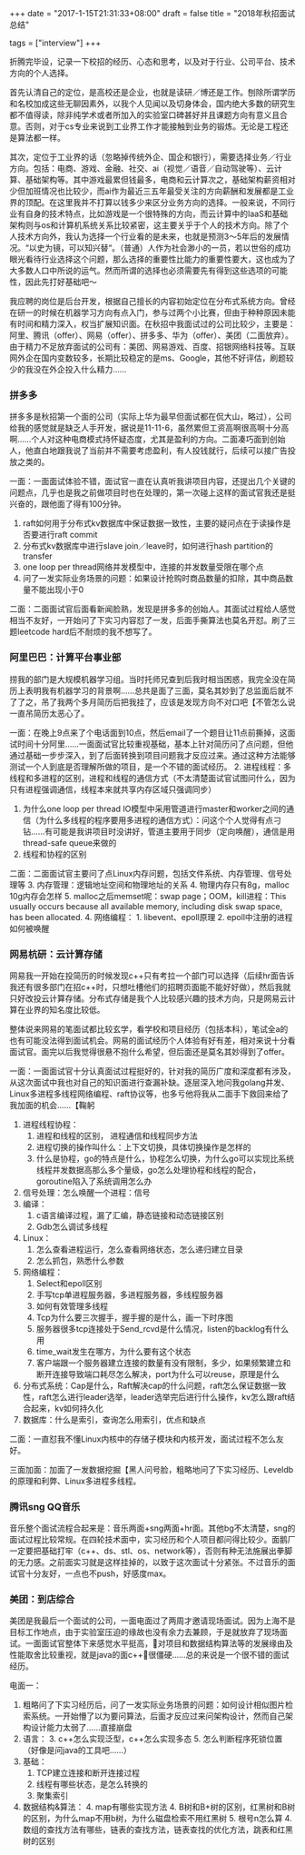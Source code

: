 +++
date = "2017-1-15T21:31:33+08:00"
draft = false
title = "2018年秋招面试总结"

tags = ["interview"]
+++

折腾完毕设，记录一下校招的经历、心态和思考，以及对于行业、公司平台、技术方向的个人选择。

首先认清自己的定位，是高校还是企业，也就是读研／博还是工作。刨除所谓学历和名校加成这些无聊因素外，以我个人见闻以及切身体会，国内绝大多数的研究生都不值得读，除非纯学术或者所加入的实验室口碑甚好并且课题方向有意义且合意。否则，对于cs专业来说到工业界工作才能接触到业务的锻炼。无论是工程还是算法都一样。

其次，定位于工业界的话（忽略掉传统外企、国企和银行），需要选择业务／行业方向。包括：电商、游戏、金融、社交、ai（视觉／语音／自动驾驶等）、云计算、基础架构等。其中游戏最累但钱最多，电商和云计算次之，基础架构薪资相对少但加班情况也比较少，而ai作为最近三五年最受关注的方向薪酬和发展都是工业界的顶配。在这里我并不打算以钱多少来区分业务方向的选择。一般来说，不同行业有自身的技术特点，比如游戏是一个很特殊的方向，而云计算中的IaaS和基础架构则与os和计算机系统关系比较紧密，这主要关乎于个人的技术方向。除了个人技术方向外，我认为选择一个行业看的是未来，也就是预测3～5年后的发展情况。“以史为镜，可以知兴替“。（普通）人作为社会渺小的一员，若以世俗的成功眼光看待行业选择这个问题，那么选择的重要性比能力的重要性要大，这也成为了大多数人口中所说的运气。然而所谓的选择也必须需要先有得到这些选项的可能性，因此先打好基础吧～

我应聘的岗位是后台开发，根据自己擅长的内容初始定位在分布式系统方向。曾经在研一的时候在机器学习方向有点入门，参与过两个小比赛，但由于种种原因未能有时间和精力深入，权当扩展知识面。在秋招中我面试过的公司比较少，主要是：阿里、腾讯（offer）、网易（offer）、拼多多、华为（offer）、美团（二面放弃）。由于精力不足放弃面试的公司有：美团、网易游戏、百度、招银网络科技等。互联网外企在国内变数较多，长期比较稳定的是ms、Google，其他不好评估，刷题较少的我没在外企投入什么精力……

### 拼多多

拼多多是秋招第一个面的公司（实际上华为最早但面试都在侃大山，略过），公司给我的感觉就是缺乏人手开发，据说是11-11-6，虽然累但工资高啊很高啊十分高啊……个人对这种电商模式持怀疑态度，尤其是盈利的方向。二面凑巧面到创始人，他直白地跟我说了当前并不需要考虑盈利，有人投钱就行，后续可以接广告投放之类的。

一面：一面面试体验不错，面试官一直在认真听我讲项目内容，还提出几个关键的问题点，几乎也是我之前做项目时也在处理的，第一次碰上这样的面试官我还是挺兴奋的，跟他面了得有100分钟。
1. raft如何用于分布式kv数据库中保证数据一致性，主要的疑问点在于读操作是否要进行raft commit
2. 分布式kv数据库中进行slave join／leave时，如何进行hash partition的transfer
3. one loop per thread网络并发模型中，连接的并发数量受限在哪个点
4. 问了一发实际业务场景的问题：如果设计抢购时商品数量的扣除，其中商品数量不能出现小于0

二面：二面面试官后面看新闻脸熟，发现是拼多多的创始人。其面试过程给人感觉相当不友好，一开始问了下实习内容怼了一发，后面手撕算法也莫名开怼。刷了三题leetcode hard后不耐烦的我不想写了。

### 阿里巴巴：计算平台事业部

捞我的部门是大规模机器学习组。当时托师兄查到后我时相当困惑，我完全没在简历上表明我有机器学习的背景啊……总共是面了三面，莫名其妙到了总监面后就不了了之，吊了我两个多月简历后把我挂了，应该是发现方向不对口吧【不管怎么说一直吊简历太恶心了。

一面：在晚上9点来了个电话面到10点，然后email了一个题目让11点前撕掉，这面试时间十分阿里……一面面试官比较重视基础，基本上针对简历问了点问题，但他通过基础一步步深入，到了后面转换到项目问题我才反应过来。通过这种方法能够测试一个人到底是否理解所做的项目，是一个不错的面试经历。
2. 进程线程：多线程和多进程的区别，进程和线程的通信方式（不太清楚面试官试图问什么，因为只有进程强调通信，线程本来就共享内存区域只强调同步）
1. 为什么one loop per thread IO模型中采用管道进行master和worker之间的通信（为什么多线程的程序要用多进程的通信方式）：问这个个人觉得有点刁钻……有可能是我讲项目时没讲好，管道主要用于同步（定向唤醒），通信是用thread-safe queue来做的
4. 线程和协程的区别

二面：二面面试官主要问了点Linux内存问题，包括文件系统、内存管理、信号处理等
3. 内存管理：逻辑地址空间和物理地址的关系
	4. 物理内存只有8g，malloc 10g内存会怎样
	5. malloc之后memset呢：swap page；OOM，kill进程：This usually occurs because all available memory, including disk swap space, has been allocated.
4. 网络编程：
	1. libevent、epoll原理
	2. epoll中注册的进程如何被唤醒


### 网易杭研：云计算存储

网易我一开始在投简历的时候发现c++只有考拉一个部门可以选择（后续hr面告诉我还有很多部门在招c++时，只想吐槽他们的招聘页面能不能好好做），然后我就只好改投云计算存储。分布式存储是我个人比较感兴趣的技术方向，只是网易云计算在业界的知名度比较低。

整体说来网易的笔面试都比较玄学，看学校和项目经历（包括本科），笔试全a的也有可能没法得到面试机会。网易的面试经历个人体验有好有差，相对来说十分看面试官。面完以后我觉得很悬不抱什么希望，但后面还是莫名其妙得到了offer。

一面：一面面试官十分认真面试过程挺好的，针对我的简历广度和深度都有涉及，从这次面试中我也对自己的知识面进行查漏补缺。逐层深入地问我golang并发、Linux多进程多线程网络编程、raft协议等，也多亏他将我从二面手下救回来给了我加面的机会……【鞠躬
1. 进程线程协程：
	1. 进程和线程的区别， 进程通信和线程同步方法
	2. 进程切换的操作叫什么：上下文切换，具体切换操作是怎样的
	3. 什么是协程，go的特点是什么，协程怎么切换，为什么go可以实现比系统线程并发数据高那么多个量级，go怎么处理协程和线程的配合，goroutine陷入了系统调用怎么办
3. 信号处理：怎么唤醒一个进程：信号
4. 编译：
	1. c语言编译过程，漏了汇编，静态链接和动态链接区别
	2. Gdb怎么调试多线程
5. Linux：
	1. 怎么查看进程运行，怎么查看网络状态，怎么递归建立目录
	2. 怎么抓包，熟悉什么参数
2. 网络编程：
	1. Select和epoll区别
	2. 手写tcp单进程服务器，多进程服务器，多线程服务器
	3. 如何有效管理多线程
	4. Tcp为什么要三次握手，握手握的是什么，画一下时序图
	5. 服务器很多tcp连接处于Send_rcvd是什么情况，listen的backlog有什么用
	6. time_wait发生在哪方，为什么要有这个状态
	7. 客户端跟一个服务器建立连接的数量有没有限制，多少，如果频繁建立和断开连接导致端口耗尽怎么解决，port为什么可以reuse，原理是什么
4. 分布式系统：Cap是什么，Raft解决cap的什么问题，raft怎么保证数据一致性，raft怎么进行leader选举，leader选举完后进行什么操作，kv怎么跟raft结合起来，kv如何持久化
6. 数据库：什么是索引，查询怎么用索引，优点和缺点

二面：一直怼我不懂Linux内核中的存储子模块和内核开发，面试过程不怎么友好。

三面加面：加面了一发数据挖掘【黑人问号脸，粗略地问了下实习经历、Leveldb的原理和利弊、Linux多进程多线程。

### 腾讯sng QQ音乐

音乐整个面试流程合起来是：音乐两面+sng两面+hr面。其他bg不太清楚，sng的面试过程比较常规。在四轮技术面中，实习经历和个人项目都问得比较少。面鹅厂一定要把基础打牢（c++、ds、stl、os、network等），否则有种无法施展出拳脚的无力感。之前面实习就是这样挂掉的，以致于这次面试十分紧张。不过音乐的面试官十分友好，一点也不push，好感度max。
<!--
电面一：
1. C++/ds/stl: map/vector/list原理, vector的空间如何增长, 红黑树的特点以及和AVL树的区别
4. 网络编程：libevent原理， TCP 三次握手的过程
5. 算法：1000w个数（内存放得下）取前100大
7. Linux：一个文件，每行是一首歌，统计每首歌出现的次数（awk，sort | uniq）
9. 项目／实习
	1. go和c++、python相比的特点是什么
	2. 小流量实验怎么做的？CTR2代表什么

电面二：
1. 算法：
	1. 100w个字符串跟1w个黑名单子串匹配
	2. 无序数组A，给定一个值B，求Ai+Aj=B存在不
	3. 一致性哈希介绍一下
	4. 1000w长度的数组和100w长度的数组求交集
3. 智力题：
	1. 1分硬币2个，2分硬币2个，5分硬币3个，取两个硬币和是7分的概率
	5. 3升杯子和5升杯子倒4升水，两种方法

现场面一：
1. c++：
	1. Extern C作用
	3. 一个类的大小受哪几个方面影响，一个类实例最多有多少个虚指针
	4. Stl各个东西的数据结构实现
5. 网络：
	1. 视频聊天用什么协议，王者荣耀呢
	6. select和epoll的区别，select什么时候比epoll好
3. 算法：url抓取判重以及布隆过滤器错误率公式
4. Liux：给出两个文件，每个文件每行内容为“字段1 \t 字段2”，用shell实现两个文件按照字段2合并

现场面二：
1. C++：
	1. 模板类有什么优点，写一个最简单的模板类
	2. Extern作用，volitile作用
	3. 多态实现原理，基类的dtor不是虚函数会怎样
	4. vector的空间怎么增长，红黑树原理
	3. string类赋值运算重载，strcpy的缺点，写一个strncpy
4. 网络编程：
	1. select和epoll的区别，FD_SETSIZE多大
	5. 用socket写一个tcp服务器，共享内存原理
	5. tcp三次握手四次挥手时序图，tcp KeepAlive有什么用 
	6. TIME_WAIT出现在哪端以及为什么时长2msl
	7. 如何查看处理TIME_WAIT状态的连接，用什么命令抓包
3. 算法：求一个数是不是2的
-->

### 美团：到店综合

美团是我最后一个面试的公司，一面电面过了两周才邀请现场面试。因为上海不是目标工作地点，由于实验室压迫的缘故也没有余力去兼顾，于是就放弃了现场面试。一面面试官整体下来感觉水平挺高，对项目和数据结构算法等的发展缘由及性能取舍比较重视，就是java的面c++很僵硬……总的来说是一个很不错的面试经历。

电面一：
1. 粗略问了下实习经历后，问了一发实际业务场景的问题：如何设计相似图片检索系统。一开始懵了以为要问算法，后面才反应过来问架构设计，然而自己架构设计能力太弱了……直接崩盘
3. 语言：
	3. c++怎么实现泛型，c++怎么实现多态
	5. 怎么判断程序死锁位置（好像是问java的工具吧……）
3. 基础：
	1. TCP建立连接和断开连接过程
	4. 线程有哪些状态，是怎么转换的
	4. 聚集索引
4. 数据结构&算法：
	4. map有哪些实现方法
	4. B树和B+树的区别，红黑树和B树的区别，为什么map不用b树，为什么磁盘检索不用红黑树
	5. 根号n怎么算
	4. 数组的查找方法有哪些，链表的查找方法，链表查找的优化方法，跳表和红黑树的区别


